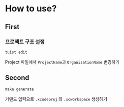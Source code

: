 # How to use?

## First
### 프로젝트 구조 설정
```
tuist edit
```
Project 파일에서 ```ProjectName```과 ```OrganizationName``` 변경하기

## Second
```
make generate
```
커맨드 입력으로 ```.xcodeproj``` 와 ```.xcworkspace``` 생성하기


